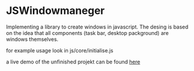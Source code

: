 # JSWindowmaneger
Implementing a library to create windows in javascript.
The desing is based on the idea that all components (task bar, desktop packground) 
are windows themselves.

for example usage look in js/core/initialise.js

a live demo of the unfinished projekt can be found [here](https://jhippe.de/JSWindowmaneger/)
